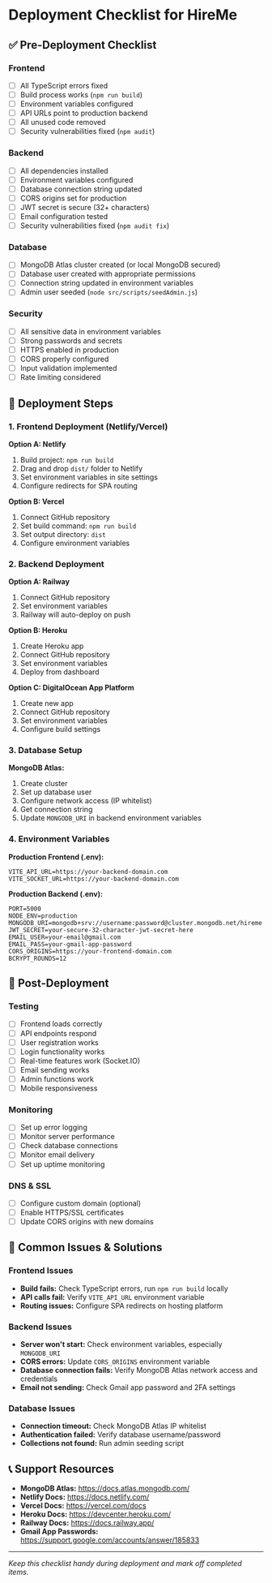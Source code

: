 # Deployment Checklist for HireMe

## ✅ Pre-Deployment Checklist

### Frontend

- [ ] All TypeScript errors fixed
- [ ] Build process works (`npm run build`)
- [ ] Environment variables configured
- [ ] API URLs point to production backend
- [ ] All unused code removed
- [ ] Security vulnerabilities fixed (`npm audit`)

### Backend

- [ ] All dependencies installed
- [ ] Environment variables configured
- [ ] Database connection string updated
- [ ] CORS origins set for production
- [ ] JWT secret is secure (32+ characters)
- [ ] Email configuration tested
- [ ] Security vulnerabilities fixed (`npm audit fix`)

### Database

- [ ] MongoDB Atlas cluster created (or local MongoDB secured)
- [ ] Database user created with appropriate permissions
- [ ] Connection string updated in environment variables
- [ ] Admin user seeded (`node src/scripts/seedAdmin.js`)

### Security

- [ ] All sensitive data in environment variables
- [ ] Strong passwords and secrets
- [ ] HTTPS enabled in production
- [ ] CORS properly configured
- [ ] Input validation implemented
- [ ] Rate limiting considered

## 🚀 Deployment Steps

### 1. Frontend Deployment (Netlify/Vercel)

**Option A: Netlify**

1. Build project: `npm run build`
2. Drag and drop `dist/` folder to Netlify
3. Set environment variables in site settings
4. Configure redirects for SPA routing

**Option B: Vercel**

1. Connect GitHub repository
2. Set build command: `npm run build`
3. Set output directory: `dist`
4. Configure environment variables

### 2. Backend Deployment

**Option A: Railway**

1. Connect GitHub repository
2. Set environment variables
3. Railway will auto-deploy on push

**Option B: Heroku**

1. Create Heroku app
2. Connect GitHub repository
3. Set environment variables
4. Deploy from dashboard

**Option C: DigitalOcean App Platform**

1. Create new app
2. Connect GitHub repository
3. Set environment variables
4. Configure build settings

### 3. Database Setup

**MongoDB Atlas:**

1. Create cluster
2. Set up database user
3. Configure network access (IP whitelist)
4. Get connection string
5. Update `MONGODB_URI` in backend environment variables

### 4. Environment Variables

**Production Frontend (.env):**

```
VITE_API_URL=https://your-backend-domain.com
VITE_SOCKET_URL=https://your-backend-domain.com
```

**Production Backend (.env):**

```
PORT=5000
NODE_ENV=production
MONGODB_URI=mongodb+srv://username:password@cluster.mongodb.net/hireme
JWT_SECRET=your-secure-32-character-jwt-secret-here
EMAIL_USER=your-email@gmail.com
EMAIL_PASS=your-gmail-app-password
CORS_ORIGINS=https://your-frontend-domain.com
BCRYPT_ROUNDS=12
```

## 🔧 Post-Deployment

### Testing

- [ ] Frontend loads correctly
- [ ] API endpoints respond
- [ ] User registration works
- [ ] Login functionality works
- [ ] Real-time features work (Socket.IO)
- [ ] Email sending works
- [ ] Admin functions work
- [ ] Mobile responsiveness

### Monitoring

- [ ] Set up error logging
- [ ] Monitor server performance
- [ ] Check database connections
- [ ] Monitor email delivery
- [ ] Set up uptime monitoring

### DNS & SSL

- [ ] Configure custom domain (optional)
- [ ] Enable HTTPS/SSL certificates
- [ ] Update CORS origins with new domains

## 🚨 Common Issues & Solutions

### Frontend Issues

- **Build fails:** Check TypeScript errors, run `npm run build` locally
- **API calls fail:** Verify `VITE_API_URL` environment variable
- **Routing issues:** Configure SPA redirects on hosting platform

### Backend Issues

- **Server won't start:** Check environment variables, especially `MONGODB_URI`
- **CORS errors:** Update `CORS_ORIGINS` environment variable
- **Database connection fails:** Verify MongoDB Atlas network access and credentials
- **Email not sending:** Check Gmail app password and 2FA settings

### Database Issues

- **Connection timeout:** Check MongoDB Atlas IP whitelist
- **Authentication failed:** Verify database username/password
- **Collections not found:** Run admin seeding script

## 📞 Support Resources

- **MongoDB Atlas:** https://docs.atlas.mongodb.com/
- **Netlify Docs:** https://docs.netlify.com/
- **Vercel Docs:** https://vercel.com/docs
- **Heroku Docs:** https://devcenter.heroku.com/
- **Railway Docs:** https://docs.railway.app/
- **Gmail App Passwords:** https://support.google.com/accounts/answer/185833

---

_Keep this checklist handy during deployment and mark off completed items._
